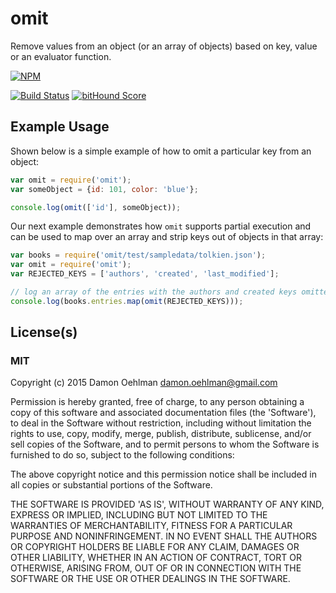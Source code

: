 # omit

Remove values from an object (or an array of objects) based on key, value or
an evaluator function.


[![NPM](https://nodei.co/npm/omit.png)](https://nodei.co/npm/omit/)

[![Build Status](https://api.travis-ci.org/DamonOehlman/omit.svg?branch=master)](https://travis-ci.org/DamonOehlman/omit) [![bitHound Score](https://www.bithound.io/github/DamonOehlman/omit/badges/score.svg)](https://www.bithound.io/github/DamonOehlman/omit) 

## Example Usage

Shown below is a simple example of how to omit a particular key from an object:

```js
var omit = require('omit');
var someObject = {id: 101, color: 'blue'};

console.log(omit(['id'], someObject));
```

Our next example demonstrates how `omit` supports partial execution and can be
used to map over an array and strip keys out of objects in that array:

```js
var books = require('omit/test/sampledata/tolkien.json');
var omit = require('omit');
var REJECTED_KEYS = ['authors', 'created', 'last_modified'];

// log an array of the entries with the authors and created keys omitted
console.log(books.entries.map(omit(REJECTED_KEYS)));

```

## License(s)

### MIT

Copyright (c) 2015 Damon Oehlman <damon.oehlman@gmail.com>

Permission is hereby granted, free of charge, to any person obtaining
a copy of this software and associated documentation files (the
'Software'), to deal in the Software without restriction, including
without limitation the rights to use, copy, modify, merge, publish,
distribute, sublicense, and/or sell copies of the Software, and to
permit persons to whom the Software is furnished to do so, subject to
the following conditions:

The above copyright notice and this permission notice shall be
included in all copies or substantial portions of the Software.

THE SOFTWARE IS PROVIDED 'AS IS', WITHOUT WARRANTY OF ANY KIND,
EXPRESS OR IMPLIED, INCLUDING BUT NOT LIMITED TO THE WARRANTIES OF
MERCHANTABILITY, FITNESS FOR A PARTICULAR PURPOSE AND NONINFRINGEMENT.
IN NO EVENT SHALL THE AUTHORS OR COPYRIGHT HOLDERS BE LIABLE FOR ANY
CLAIM, DAMAGES OR OTHER LIABILITY, WHETHER IN AN ACTION OF CONTRACT,
TORT OR OTHERWISE, ARISING FROM, OUT OF OR IN CONNECTION WITH THE
SOFTWARE OR THE USE OR OTHER DEALINGS IN THE SOFTWARE.
